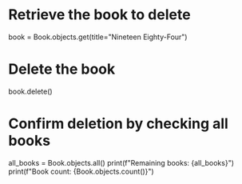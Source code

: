 # Retrieve the book to delete
book = Book.objects.get(title="Nineteen Eighty-Four")

# Delete the book
book.delete()

# Confirm deletion by checking all books
all_books = Book.objects.all()
print(f"Remaining books: {all_books}")
print(f"Book count: {Book.objects.count()}")